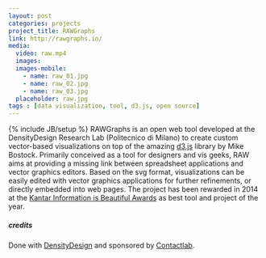 ```yaml
---
layout: post
categories: projects
project_title: RAWGraphs
link: http://rawgraphs.io/
media:
  video: raw.mp4
  images:
  images-mobile:
    - name: raw_01.jpg
    - name: raw_02.jpg
    - name: raw_03.jpg
  placeholder: raw.jpg
tags : [data visualization, tool, d3.js, open source]
---
```

{% include JB/setup %}
RAWGraphs is an open web tool developed at the DensityDesign Research Lab (Politecnico di Milano) to create custom vector-based visualizations on top of the amazing [d3.js](https://d3js.org/) library by Mike Bostock. Primarily conceived as a tool for designers and vis geeks, RAW aims at providing a missing link between spreadsheet applications and vector graphics editors.
Based on the svg format, visualizations can be easily edited with vector graphics applications for further refinements, or directly embedded into web pages. The project has been rewarded in 2014 at the [Kantar Information is Beautiful Awards](http://www.informationisbeautifulawards.com/news/49-2014-the-winners) as best tool and project of the year.

##### credits
Done with [DensityDesign](http://www.densitydesign.org/) and sponsored by [Contactlab](http://contactlab.com/en/).
